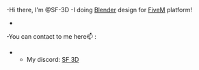 -Hi there, I'm @SF-3D
-I doing [Blender](https://www.blender.org/) design for [FiveM](https://fivem.net/) platform!

-

-You can contact to me here📫 :
- - My discord: [SF 3D](https://discordapp.com/users/756952873840934962)
